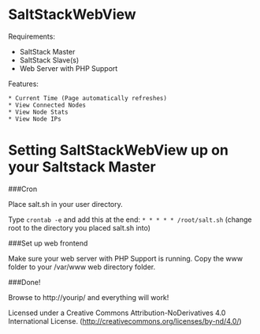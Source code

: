 SaltStackWebView
=======

Requirements:

  * SaltStack Master
  * SaltStack Slave(s)
  * Web Server with PHP Support

Features:

    * Current Time (Page automatically refreshes)
    * View Connected Nodes
    * View Node Stats
    * View Node IPs

Setting SaltStackWebView up on your Saltstack Master
=======

 ###Cron

 Place salt.sh in your user directory.

 Type `crontab -e` and add this at the end:
 `* * * * * /root/salt.sh` (change root to the directory you placed salt.sh into)


 ###Set up web frontend

 Make sure your web server with PHP Support is running.
 Copy the www folder to your /var/www web directory folder.

 ###Done!

 Browse to http://yourip/ and everything will work!

Licensed under a Creative Commons Attribution-NoDerivatives 4.0 International License. (http://creativecommons.org/licenses/by-nd/4.0/)
